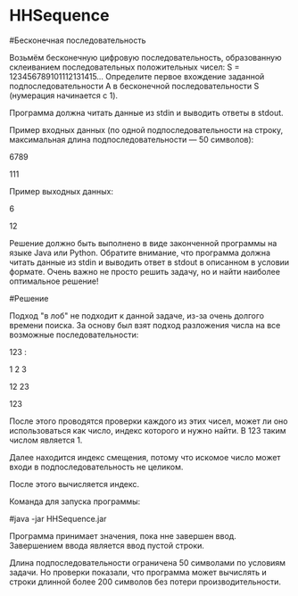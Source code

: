 # HHSequence

#Бесконечная последовательность

Возьмём бесконечную цифровую последовательность, образованную склеиванием последовательных положительных чисел: S = 123456789101112131415...
Определите первое вхождение заданной подпоследовательности A в бесконечной последовательности S (нумерация начинается с 1).

Программа должна читать данные из stdin и выводить ответы в stdout.

Пример входных данных (по одной подпоследовательности на строку, максимальная длина подпоследовательности — 50 символов):

6789

111

Пример выходных данных:

6

12


Решение должно быть выполнено в виде законченной программы на языке Java или Python.
Обратите внимание, что программа должна читать данные из stdin и выводить ответ в stdout в описанном в условии формате.
Очень важно не просто решить задачу, но и найти наиболее оптимальное решение!

#Решение

Подход "в лоб" не подходит к данной задаче, из-за очень долгого времени поиска.
За основу был взят подход разложения числа на все возможные последовательности:

123 :

1 2 3

12 23

123

После этого проводятся проверки каждого из этих чисел, может ли оно использоваться как число, индекс которого и нужно найти.
В 123 таким числом является 1.

Далее находится индекс смещения, потому что искомое число может входи в подпоследовательность не целиком.

После этого вычисляется индекс.

Команда для запуска программы:

#java -jar HHSequence.jar

Программа принимает значения, пока нне завершен ввод. Завершением ввода является ввод пустой строки.

Длина подпоследовательности ограничена 50 символами по условиям задачи. 
Но проверки показали, что программа может вычислять и строки длинной более 200 символов без потери производительности.
